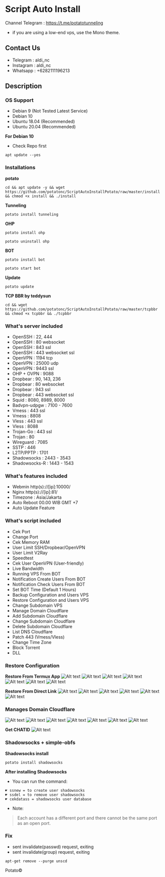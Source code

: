 # Script Auto Install
Channel Telegram : https://t.me/potatotunneling

* if you are using a low-end vps, use the Mono theme.

## Contact Us
* Telegram  : aldi_nc
* Instagram : aldi_nc
* Whatsapp  : +6282111196213

## Description

### OS Support
* Debian 9 (Not Tested Latest Service)
* Debian 10
* Ubuntu 18.04 (Recommended)
* Ubuntu 20.04 (Recommended)

**For Debian 10**
* Check Repo first
```
apt update --yes
```

### Installations
**potato**
```
cd && apt update -y && wget https://github.com/potatonc/ScriptAutoInstallPotato/raw/master/install && chmod +x install && ./install
```
**Tunneling**
```
potato install tunneling
```
**OHP**
```
potato install ohp
```
```
potato uninstall ohp
```
**BOT**
```
potato install bot
```
```
potato start bot
```
**Update**
```
potato update
```
**TCP BBR by teddysun**
```
cd && wget https://github.com/potatonc/ScriptAutoInstallPotato/raw/master/tcpbbr && chmod +x tcpbbr && ./tcpbbr
```

### What's server included
* OpenSSH          : 22, 444
* OpenSSH          : 80 websocket
* OpenSSH          : 843 ssl
* OpenSSH          : 443 websocket ssl
* OpenVPN          : 1194 tcp
* OpenVPN          : 25000 udp
* OpenVPN          : 9443 ssl
* OHP + OVPN       : 9088
* Dropbear         : 90, 143, 236
* Dropbear         : 80 websocket
* Dropbear         : 943 ssl
* Dropbear         : 443 websocket ssl
* Squid            : 8080, 8989, 8000
* Badvpn-udpgw     : 7100 - 7600
* Vmess            : 443 ssl
* Vmess            : 8808
* Vless            : 443 ssl
* Vless            : 8088
* Trojan-Go        : 443 ssl
* Trojan           : 80
* Wireguard        : 7085
* SSTP             : 446
* L2TP/PPTP        : 1701
* Shadowsocks      : 2443 - 3543
* Shadowsocks-R    : 1443 - 1543

### What's features included
* Webmin http(s)://[ip]:10000/
* Nginx http(s)://[ip]:81/
* Timezone : Asia/Jakarta
* Auto Reboot 00.00 WIB GMT +7
* Auto Update Feature

### What's script included
* Cek Port
* Change Port
* Cek Memory RAM
* User Limit SSH/Dropbear/OpenVPN
* User Limit V2Ray
* Speedtest
* Cek User OpenVPN (User-friendly)
* Live Bandwidth
* Running VPS From BOT
* Notification Create Users From BOT
* Notification Check Users From BOT
* Set BOT Time (Default 1 Hours)
* Backup Configuration and Users VPS
* Restore Configuration and Users VPS
* Change Subdomain VPS
* Manage Domain Cloudflare
* Add Subdomain Cloudflare
* Change Subdomain Cloudflare
* Delete Subdomain Cloudflare
* List DNS Cloudflare
* Patch 443 (Vmess/Vless)
* Change Time Zone
* Block Torrent
* DLL

### Restore Configuration
**Restore From Termux App**
![Alt text](https://github.com/potatonc/ScriptAutoInstallPotato/raw/master/1.jpg?raw=true "Restore From Termux App")
![Alt text](https://github.com/potatonc/ScriptAutoInstallPotato/raw/master/2.jpg?raw=true "Restore From Termux App")
![Alt text](https://github.com/potatonc/ScriptAutoInstallPotato/raw/master/3.jpg?raw=true "Restore From Termux App")
![Alt text](https://github.com/potatonc/ScriptAutoInstallPotato/raw/master/4.jpg?raw=true "Restore From Termux App")
![Alt text](https://github.com/potatonc/ScriptAutoInstallPotato/raw/master/5.jpg?raw=true "Restore From Termux App")
![Alt text](https://github.com/potatonc/ScriptAutoInstallPotato/raw/master/6.jpg?raw=true "Restore From Termux App")
![Alt text](https://github.com/potatonc/ScriptAutoInstallPotato/raw/master/7.jpg?raw=true "Restore From Termux App")

**Restore From Direct Link**
![Alt text](https://github.com/potatonc/ScriptAutoInstallPotato/raw/master/a.jpg?raw=true "Restore From Termux App")
![Alt text](https://github.com/potatonc/ScriptAutoInstallPotato/raw/master/b.jpg?raw=true "Restore From Termux App")
![Alt text](https://github.com/potatonc/ScriptAutoInstallPotato/raw/master/c.jpg?raw=true "Restore From Termux App")
![Alt text](https://github.com/potatonc/ScriptAutoInstallPotato/raw/master/d.jpg?raw=true "Restore From Termux App")
![Alt text](https://github.com/potatonc/ScriptAutoInstallPotato/raw/master/e.jpg?raw=true "Restore From Termux App")
![Alt text](https://github.com/potatonc/ScriptAutoInstallPotato/raw/master/f.jpg?raw=true "Restore From Termux App")

### Manages Domain Cloudflare
![Alt text](https://github.com/potatonc/sudo/raw/master/1.jpg?raw=true "Manages Domain Cloudflare")
![Alt text](https://github.com/potatonc/sudo/raw/master/2.jpg?raw=true "Manages Domain Cloudflare")
![Alt text](https://github.com/potatonc/sudo/raw/master/3.jpg?raw=true "Manages Domain Cloudflare")
![Alt text](https://github.com/potatonc/sudo/raw/master/4.jpg?raw=true "Manages Domain Cloudflare")
![Alt text](https://github.com/potatonc/sudo/raw/master/5.jpg?raw=true "Manages Domain Cloudflare")
![Alt text](https://github.com/potatonc/sudo/raw/master/6.jpg?raw=true "Manages Domain Cloudflare")
![Alt text](https://github.com/potatonc/sudo/raw/master/7.jpg?raw=true "Manages Domain Cloudflare")

**Get CHATID**
![Alt text](https://github.com/potatonc/ScriptAutoInstallPotato/raw/master/chatid.jpg?raw=true "Restore From Termux App")

### Shadowsocks + simple-obfs
**Shadowsocks install**
```
potato install shadowsocks
```
**After installing Shadowsocks**
* You can run the command:
```
☛ ssnew = to create user shadowsocks
☛ ssdel = to remove user shadowsocks
☛ cekdatass = shadowsocks user database
```
* Note:
> Each account has a different port and there cannot be the same port as an open port.

### Fix
* sent invalidate(passwd) request, exiting
* sent invalidate(group) request, exiting
```
apt-get remove --purge unscd
```



Potato©
